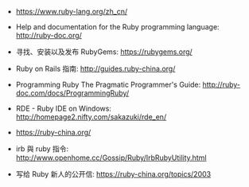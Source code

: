 * <https://www.ruby-lang.org/zh_cn/>
* Help and documentation for the Ruby programming language: <http://ruby-doc.org/>
* 寻找、安装以及发布 RubyGems: <https://rubygems.org/>
* Ruby on Rails 指南: <http://guides.ruby-china.org/>
* Programming Ruby The Pragmatic Programmer's Guide: <http://ruby-doc.com/docs/ProgrammingRuby/>

* RDE - Ruby IDE on Windows: <http://homepage2.nifty.com/sakazuki/rde_en/>
* <https://ruby-china.org/>

* irb 與 ruby 指令: <http://www.openhome.cc/Gossip/Ruby/IrbRubyUtility.html>
* 写给 Ruby 新人的公开信: <https://ruby-china.org/topics/2003>
